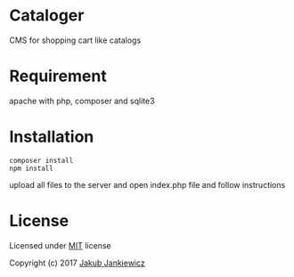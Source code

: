 # Cataloger

CMS for shopping cart like catalogs

# Requirement

apache with php, composer and sqlite3


# Installation

```
composer install
npm install
```

upload all files to the server and open index.php file and follow instructions


# License

Licensed under [MIT](http://opensource.org/licenses/MIT) license

Copyright (c) 2017 [Jakub Jankiewicz](http://jcubic.pl/me)

